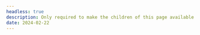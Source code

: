 ```yaml
---
headless: true
description: Only required to make the children of this page available as resources.
date: 2024-02-22
---
```

